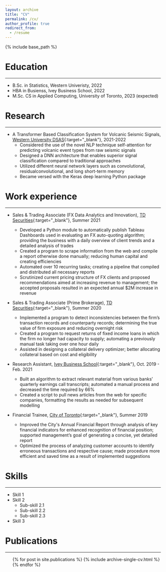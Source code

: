 ```yaml
---
layout: archive
title: "CV"
permalink: /cv/
author_profile: true
redirect_from:
  - /resume
---
```


{% include base_path %}

Education
======
---
* B.Sc. in Statistics, Western Univeristy, 2022
* HBA in Busienss, Ivey Business School, 2022
* M.Sc. CS in Applied Computing, University of Toronto, 2023 (expected)

Research
======
---
* A Transformer Based Classification System for Volcanic Seismic Signals, [Western University DSAS](https://www.uwo.ca/stats/){:target="\_blank"}, 2021-2022
  * Considered the use of the novel NLP technique self-attention for predicting volcanic event types from raw seismic signals
  * Designed a DNN architecture that enables superior signal classification compared to traditional approaches
  * Utilized different neural network layers such as convolutional, residualconvolutional, and long short-term memory
  * Became versed with the Keras deep learning Python package

Work experience
======
---
* Sales & Trading Associate (FX Data Analytics and Innovation), [TD Securities](https://www.tdsecurities.com/ca/en/home-page){:target="\_blank"}, Summer 2021
  * Developed a Python module to automatically publish Tableau Dashboards used in evaluating an FX auto-quoting algorithm; providing the business with a daily overview of client trends and a detailed analysis of trades
  * Created a program to scrape information from the web and compile a report otherwise done manually; reducing human capital and creating efficiencies
  * Automated over 10 recurring tasks; creating a pipeline that compiled and distributed all necessary reports
  * Scrutinized current pricing structure of FX clients and proposed recommendations aimed at increasing revenue to management; the accepted proposals resulted in an expected annual $2M increase in revenue

* Sales & Trading Associate (Prime Brokerage), [TD Securities](https://www.tdsecurities.com/ca/en/home-page){:target="\_blank"}, Summer 2020
  * Implemented a program to detect inconsistencies between the firm’s transaction records and counterparty records; determining the true value of firm exposure and reducing overnight risk
  * Created a program to request returns of fixed income loans in which the firm no longer had capacity to supply; automating a previously manual task taking over one hour daily
  * Assisted in designing a collateral delivery optimizer; better allocating collateral based on cost and eligibility

* Research Assistant, [Ivey Business School](https://www.ivey.uwo.ca/){:target="\_blank"}, Oct. 2019 - Feb. 2021
  * Built an algorithm to extract relevant material from various banks’ quarterly earnings call transcripts; automated a manual process and decreased the time required by 66%
  * Created a script to pull news articles from the web for specific companies, formatting the results as needed for subsequent modelling

* Financial Trainee, [City of Toronto](https://www.toronto.ca/){:target="\_blank"}, Summer 2019
  * Improved the City's Annual Financial Report through analysis of key financial indicators for enhanced recognition of financial position; supported management’s goal of generating a concise, yet detailed report
  * Optimized the process of analyzing customer accounts to identify erroneous transactions and respective cause; made procedure more efficient and saved time as a result of implemented suggestions
  
Skills
======
---
* Skill 1
* Skill 2
  * Sub-skill 2.1
  * Sub-skill 2.2
  * Sub-skill 2.3
* Skill 3

Publications
======
---
  <ul>{% for post in site.publications %}
    {% include archive-single-cv.html %}
  {% endfor %}</ul>
  
<!-- Talks
======
---
  <ul>{% for post in site.talks %}
    {% include archive-single-talk-cv.html %}
  {% endfor %}</ul>
  
Teaching
======
---
  <ul>{% for post in site.teaching %}
    {% include archive-single-cv.html %}
  {% endfor %}</ul>
  
Service and leadership
======
---
* Currently signed in to 43 different slack teams -->

